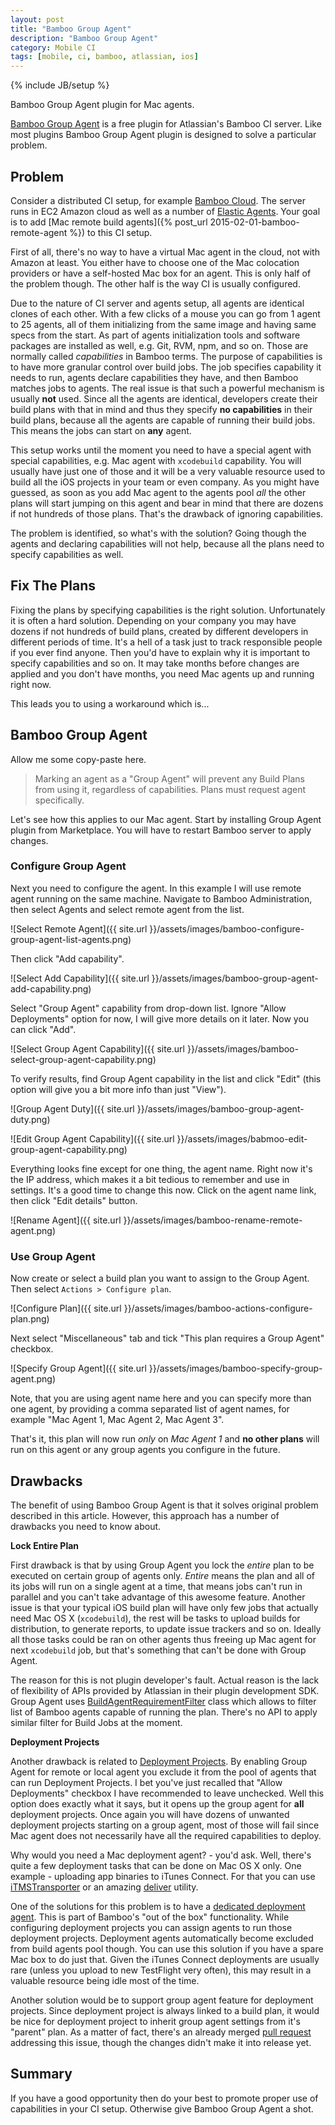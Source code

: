 ```yaml
---
layout: post
title: "Bamboo Group Agent"
description: "Bamboo Group Agent"
category: Mobile CI
tags: [mobile, ci, bamboo, atlassian, ios]
---
```

{% include JB/setup %}

Bamboo Group Agent plugin for Mac agents.

<!--more-->

[Bamboo Group Agent](https://marketplace.atlassian.com/plugins/com.edwardawebb.bamboo-group-agent) is a free plugin for Atlassian's Bamboo CI server. Like most plugins Bamboo Group Agent plugin is designed to solve a particular problem.

## Problem

Consider a distributed CI setup, for example [Bamboo Cloud](https://confluence.atlassian.com/display/Cloud/Bamboo+Cloud). The server runs in EC2 Amazon cloud as well as a number of [Elastic Agents](https://confluence.atlassian.com/display/BAMBOO/About+Elastic+Bamboo). Your goal is to add [Mac remote build agents]({% post_url 2015-02-01-bamboo-remote-agent %}) to this CI setup.

First of all, there's no way to have a virtual Mac agent in the cloud, not with Amazon at least. You either have to choose one of the Mac colocation providers or have a self-hosted Mac box for an agent. This is only half of the problem though. The other half is the way CI is usually configured.

Due to the nature of CI server and agents setup, all agents are identical clones of each other. With a few clicks of a mouse you can go from 1 agent to 25 agents, all of them initializing from the same image and having same specs from the start. As part of agents initialization tools and software packages are installed as well, e.g. Git, RVM, npm, and so on. Those are normally called _capabilities_ in Bamboo terms. The purpose of capabilities is to have more granular control over build jobs. The job specifies capability it needs to run, agents declare capabilities they have, and then Bamboo matches jobs to agents. The real issue is that such a powerful mechanism is usually **not** used. Since all the agents are identical, developers create their build plans with that in mind and thus they specify **no capabilities** in their build plans, because all the agents are capable of running their build jobs. This means the jobs can start on **any** agent.

This setup works until the moment you need to have a special agent with special capabilities, e.g. Mac agent with `xcodebuild` capability. You will usually have just one of those and it will be a very valuable resource used to build all the iOS projects in your team or even company. As you might have guessed, as soon as you add Mac agent to the agents pool *all* the other plans will start jumping on this agent and bear in mind that there are dozens if not hundreds of those plans. That's the drawback of ignoring capabilities.

The problem is identified, so what's with the solution? Going though the agents and declaring capabilities will not help, because all the plans need to specify capabilities as well.

## Fix The Plans

Fixing the plans by specifying capabilities is the right solution. Unfortunately it is often a hard solution. Depending on your company you may have dozens if not hundreds of build plans, created by different developers in different periods of time. It's a hell of a task just to track responsible people if you ever find anyone. Then you'd have to explain why it is important to specify capabilities and so on. It may take months before changes are applied and you don't have months, you need Mac agents up and running right now.

This leads you to using a workaround which is...

## Bamboo Group Agent

Allow me some copy-paste here.

> Marking an agent as a "Group Agent" will prevent any Build Plans from using it, regardless of capabilities. Plans must request agent specifically.

Let's see how this applies to our Mac agent. Start by installing Group Agent plugin from Marketplace. You will have to restart Bamboo server to apply changes.

### Configure Group Agent

Next you need to configure the agent. In this example I will use remote agent running on the same machine. Navigate to Bamboo Administration, then select Agents and select remote agent from the list.

![Select Remote Agent]({{ site.url }}/assets/images/bamboo-configure-group-agent-list-agents.png)

Then click "Add capability".

![Select Add Capability]({{ site.url }}/assets/images/bamboo-group-agent-add-capability.png)

Select "Group Agent" capability from drop-down list. Ignore "Allow Deployments" option for now, I will give more details on it later. Now you can click "Add".

![Select Group Agent Capability]({{ site.url }}/assets/images/bamboo-select-group-agent-capability.png)

To verify results, find Group Agent capability in the list and click "Edit" (this option will give you a bit more info than just "View").

![Group Agent Duty]({{ site.url }}/assets/images/bamboo-group-agent-duty.png)

![Edit Group Agent Capability]({{ site.url }}/assets/images/babmoo-edit-group-agent-capability.png)

Everything looks fine except for one thing, the agent name. Right now it's the IP address, which makes it a bit tedious to remember and use in settings. It's a good time to change this now. Click on the agent name link, then click "Edit details" button.

![Rename Agent]({{ site.url }}/assets/images/bamboo-rename-remote-agent.png)

### Use Group Agent

Now create or select a build plan you want to assign to the Group Agent. Then select `Actions > Configure plan`.

![Configure Plan]({{ site.url }}/assets/images/bamboo-actions-configure-plan.png)

Next select "Miscellaneous" tab and tick "This plan requires a Group Agent" checkbox.

![Specify Group Agent]({{ site.url }}/assets/images/bamboo-specify-group-agent.png)

Note, that you are using agent name here and you can specify more than one agent, by providing a comma separated list of agent names, for example "Mac Agent 1, Mac Agent 2, Mac Agent 3".

That's it, this plan will now run _only_ on _Mac Agent 1_ and **no other plans** will run on this agent or any group agents you configure in the future.

## Drawbacks

The benefit of using Bamboo Group Agent is that it solves original problem described in this article. However, this approach has a number of drawbacks you need to know about.

**Lock Entire Plan**

First drawback is that by using Group Agent you lock the _entire_ plan to be executed on certain group of agents only. _Entire_ means the plan and all of its jobs will run on a single agent at a time, that means jobs can't run in parallel and you can't take advantage of this awesome feature. Another issue is that your typical iOS build plan will have only few jobs that actually need Mac OS X (`xcodebuild`), the rest will be tasks to upload builds for distribution, to generate reports, to update issue trackers and so on. Ideally all those tasks could be ran on other agents thus freeing up Mac agent for next `xcodebuild` job, but that's something that can't be done with Group Agent.

The reason for this is not plugin developer's fault. Actual reason is the lack of flexibility of APIs provided by Atlassian in their plugin development SDK. Group Agent uses [BuildAgentRequirementFilter](https://docs.atlassian.com/atlassian-bamboo/latest/com/atlassian/bamboo/v2/build/agent/BuildAgentRequirementFilter.html) class which allows to filter list of Bamboo agents capable of running the plan. There's no API to apply similar filter for Build Jobs at the moment.

**Deployment Projects**

Another drawback is related to [Deployment Projects](https://confluence.atlassian.com/display/BAMBOO/Deployment+projects). By enabling Group Agent for remote or local agent you exclude it from the pool of agents that can run Deployment Projects. I bet you've just recalled that "Allow Deployments" checkbox I have recommended to leave unchecked. Well this option does exactly what it says, but it opens up the group agent for **all** deployment projects. Once again you will have dozens of unwanted deployment projects starting on a group agent, most of those will fail since Mac agent does not necessarily have all the required capabilities to deploy.

Why would you need a Mac deployment agent? - you'd ask. Well, there's quite a few deployment tasks that can be done on Mac OS X only. One example - uploading app binaries to iTunes Connect. For that you can use [iTMSTransporter](https://wmiphone.files.wordpress.com/2013/07/itunes_store_transporter_quick_start_guide_v2.pdf) or an amazing [deliver](https://github.com/KrauseFx/deliver) utility.

One of the solutions for this problem is to have a [dedicated deployment agent](https://confluence.atlassian.com/display/BAMBOO/Agents+for+deployment+environments). This is part of Bamboo's "out of the box" functionality. While configuring deployment projects you can assign agents to run those deployment projects. Deployment agents automatically become excluded from build agents pool though. You can use this solution if you have a spare Mac box to do just that. Given the iTunes Connect deployments are usually rare (unless you upload to new TestFlight very often), this may result in a valuable resource being idle most of the time.

Another solution would be to support group agent feature for deployment projects. Since deployment project is always linked to a build plan, it would be nice for deployment project to inherit group agent settings from it's "parent" plan. As a matter of fact, there's an already merged [pull request](https://bitbucket.org/eddiewebb/bamboo-group-agent/pull-request/1/advanced-support-for-deployment-projects/diff) addressing this issue, though the changes didn't make it into release yet.

## Summary

If you have a good opportunity then do your best to promote proper use of capabilities in your CI setup. Otherwise give Bamboo Group Agent a shot.
